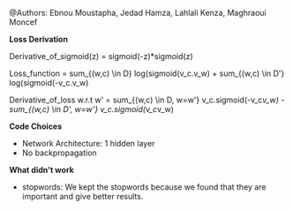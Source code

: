 @Authors: Ebnou Moustapha, Jedad Hamza, Lahlali Kenza, Maghraoui Moncef

**Loss Derivation**

Derivative_of_sigmoid(z) = sigmoid(-z)*sigmoid(z)

Loss_function = sum_{(w,c) \in D} log(sigmoid(v_c.v_w) + sum_{(w,c) \in D'} log(sigmoid(-v_c.v_w)

Derivative_of_loss w.r.t w' = sum_{(w,c) \in D, w=w'} v_c.sigmoid(-v_c*v_w) - sum_{(w,c) \in D', w=w'} v_c.sigmoid(v_c*v_w)


**Code Choices**


- Network Architecture: 1 hidden layer
- No backpropagation





**What didn't work**

- stopwords: We kept the stopwords because we found that they are important and give better results.

